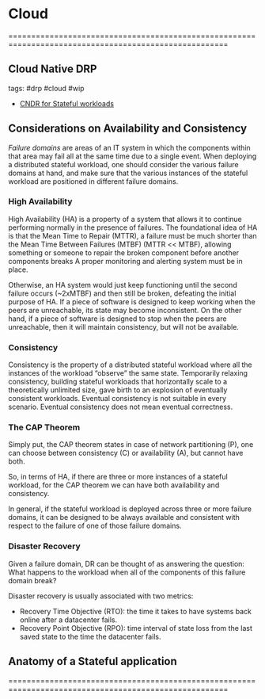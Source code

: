 # Cloud
 
======================================================================================================

## Cloud Native DRP

tags: #drp #cloud #wip

- [CNDR for Stateful
  workloads](https://docs.google.com/document/d/10HcaLqPz8o8oXpbSNbPI0thVMoF3usTG3CAhq4Umz4w/edit#)

## Considerations on Availability and Consistency

*Failure domains* are areas of an IT system in which the components within that
area may fail all at the same time due to a single event. When deploying a
distributed stateful workload, one should consider the various failure domains
at hand, and make sure that the various instances of the stateful workload are
positioned in different failure domains.

### High Availability

High Availability (HA) is a property of a system that allows it to continue
performing normally in the presence of failures. The foundational idea of HA is
that the Mean Time to Repair (MTTR), a failure must be much shorter than the
Mean Time Between Failures (MTBF) (MTTR << MTBF), allowing something or someone
to repair the broken component before another components breaks A proper
monitoring and alerting system must be in place. 

Otherwise, an HA system would just keep functioning until the second failure
occurs (~2xMTBF) and then still be broken, defeating the initial purpose of HA.
If a piece of software is designed to keep working when the peers are
unreachable, its state may become inconsistent. On the other hand, if a piece
of software is designed to stop when the peers are unreachable, then it will
maintain consistency, but will not be available.

### Consistency

Consistency is the property of a distributed stateful workload where all the
instances of the workload “observe” the same state. Temporarily relaxing
consistency, building stateful workloads that horizontally scale to a
theoretically unlimited size, gave birth to an explosion of eventually
consistent workloads. Eventual consistency is not suitable in every scenario.
Eventual consistency does not mean eventual correctness.

### The CAP Theorem

Simply put, the CAP theorem states in case of network partitioning (P), one can
choose between consistency (C) or availability (A), but cannot have both. 

So, in terms of HA, if there are three or more instances of a stateful
workload, for the CAP theorem we can have both availability and consistency. 

In general, if the stateful workload is deployed across three or more failure
domains, it can be designed to be always available and consistent with respect
to the failure of one of those failure domains.

### Disaster Recovery

Given a failure domain, DR can be thought of as answering the question: What
happens to the workload when all of the components of this failure domain
break?

Disaster recovery is usually associated with two metrics:
- Recovery Time Objective (RTO): the time it takes to have systems back online
  after a datacenter fails.
- Recovery Point Objective (RPO): time interval of state loss from the last
  saved state to the time the datacenter fails.

## Anatomy of a Stateful application


======================================================================================================
